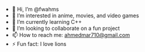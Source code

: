 - 👋 Hi, I’m @fwahms
- 👀 I’m interested in anime, movies, and video games
- 🌱 I’m currently learning C++
- 💞️ I’m looking to collaborate on a fun project
- 📫 How to reach me: ahmedmar710@gmail.com
- ⚡ Fun fact: I love lions

<!---
ahmedmar710/ahmedmar710 is a ✨ special ✨ repository because its `README.md` (this file) appears on your GitHub profile.
You can click the Preview link to take a look at your changes.
--->
